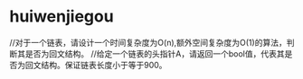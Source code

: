 # huiwenjiegou
//对于一个链表，请设计一个时间复杂度为O(n),额外空间复杂度为O(1)的算法，判断其是否为回文结构。 //给定一个链表的头指针A，请返回一个bool值，代表其是否为回文结构。保证链表长度小于等于900。
